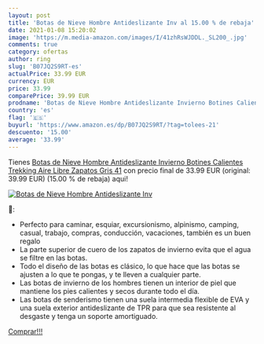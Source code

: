 ```yaml
---
layout: post
title: 'Botas de Nieve Hombre Antideslizante Inv al 15.00 % de rebaja'
date: 2021-01-08 15:20:02
image: 'https://m.media-amazon.com/images/I/41zhRsWJDDL._SL200_.jpg'
comments: true
category: ofertas
author: ring
slug: 'B07JQ2S9RT-es'
actualPrice: 33.99 EUR
currency: EUR
price: 33.99
comparePrice: 39.99 EUR
prodname: 'Botas de Nieve Hombre Antideslizante Invierno Botines Calientes Trekking Aire Libre Zapatos Gris 41'
country: 'es'
flag: '🇪🇸'
buyurl: 'https://www.amazon.es/dp/B07JQ2S9RT/?tag=tolees-21'
descuento: '15.00'
average: '33.99'
---
```


Tienes [Botas de Nieve Hombre Antideslizante Invierno Botines Calientes Trekking Aire Libre Zapatos Gris 41](https://www.amazon.es/dp/B07JQ2S9RT/?tag=tolees-21) con precio final de  33.99 EUR (original: 39.99 EUR) (15.00 %  de rebaja) aqui!

[![Botas de Nieve Hombre Antideslizante Inv](https://m.media-amazon.com/images/I/41zhRsWJDDL._SL200_.jpg)](https://www.amazon.es/dp/B07JQ2S9RT/?tag=tolees-21)

🔎:

- Perfecto para caminar, esquiar, excursionismo, alpinismo, camping, casual, trabajo, compras, conducción, vacaciones, también es un buen regalo
- La parte superior de cuero de los zapatos de invierno evita que el agua se filtre en las botas.
- Todo el diseño de las botas es clásico, lo que hace que las botas se ajusten a lo que te pongas, y te lleven a cualquier parte.
- Las botas de invierno de los hombres tienen un interior de piel que mantiene los pies calientes y secos durante todo el día.
- Las botas de senderismo tienen una suela intermedia flexible de EVA y una suela exterior antideslizante de TPR para que sea resistente al desgaste y tenga un soporte amortiguado.

[Comprar!!!](https://www.amazon.es/dp/B07JQ2S9RT/?tag=tolees-21)
